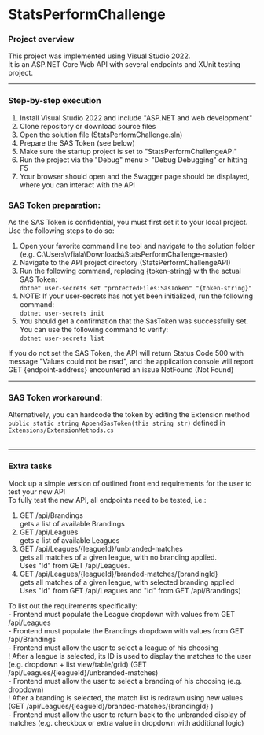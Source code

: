 # StatsPerformChallenge<br>
<h3>Project overview</h3>
This project was implemented using Visual Studio 2022.<br>
It is an ASP.NET Core Web API with several endpoints and XUnit testing project.
<hr>
<h3>Step-by-step execution</h3>
<ol>
<li>Install Visual Studio 2022 and include "ASP.NET and web development"</li>
<li>Clone repository or download source files</li>
<li>Open the solution file (StatsPerformChallenge.sln)</li>
<li>Prepare the SAS Token (see below)</li>
<li>Make sure the startup project is set to "StatsPerformChallengeAPI"</li>
<li>Run the project via the "Debug" menu > "Debug Debugging" or hitting F5</li>
<li>Your browser should open and the Swagger page should be displayed, where you can interact with the API</li>
</ol>
<h3>SAS Token preparation:</h3>
As the SAS Token is confidential, you must first set it to your local project.<br>
Use the following steps to do so:<br>
<ol>
<li>Open your favorite command line tool and navigate to the solution folder (e.g. C:\Users\vfiala\Downloads\StatsPerformChallenge-master)</li>
<li>Navigate to the API project directory (StatsPerformChallengeAPI)</li>
<li>Run the following command, replacing {token-string} with the actual SAS Token: <br><code>dotnet user-secrets set "protectedFiles:SasToken" "{token-string}"</code></li>
<li>NOTE: If your user-secrets has not yet been initialized, run the following command: <br><code>dotnet user-secrets init</code></li>
<li>You should get a confirmation that the SasToken was successfully set. You can use the following command to verify: <br><code>dotnet user-secrets list</code></li>
</ol>
If you do not set the SAS Token, the API will return Status Code 500 with message "Values could not be read", and the application console will report GET {endpoint-address} encountered an issue NotFound (Not Found)<br>
<hr>
<h3>SAS Token workaround:</h3>
Alternatively, you can hardcode the token by editing the Extension method <code>public static string AppendSasToken(this string str)</code> defined in <code>Extensions/ExtensionMethods.cs</code><br>
<br>


<hr>
<h3>Extra tasks</h3>
Mock up a simple version of outlined front end requirements for the user to test your new API<br>
To fully test the new API, all endpoints need to be tested, i.e.:<br>
<ol>
<li>GET /api/Brandings <br>gets a list of available Brandings</li>
<li>GET /api/Leagues <br>gets a list of available Leagues</li>
<li>GET /api/Leagues/{leagueId}/unbranded-matches<br>gets all matches of a given league, with no branding applied.<br>Uses "Id" from GET /api/Leagues.</li>
<li>GET /api/Leagues/{leagueId}/branded-matches/{brandingId} <br>gets all matches of a given league, with selected branding applied <br>Uses "Id" from GET /api/Leagues and "Id" from GET /api/Brandings)<br></li>
</ol>
To list out the requirements specifically:<br>
- Frontend must populate the League dropdown with values from GET /api/Leagues<br>
- Frontend must populate the Brandings dropdown with values from GET /api/Brandings<br>
- Frontend must allow the user to select a league of his choosing<br>! After a league is selected, its ID is used to display the matches to the user (e.g. dropdown + list view/table/grid) (GET /api/Leagues/{leagueId}/unbranded-matches)<br>
- Frontend must allow the user to select a branding of his choosing (e.g. dropdown) <br>! After a branding is selected, the match list is redrawn using new values (GET /api/Leagues/{leagueId}/branded-matches/{brandingId} )<br>
- Frontend must allow the user to return back to the unbranded display of matches (e.g. checkbox or extra value in dropdown with additional logic)<br>
